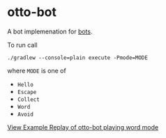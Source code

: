 # otto-bot
A bot implemenation for [bots](https://github.com/markusfisch/bots).

To run call

    ./gradlew --console=plain execute -Pmode=MODE
    
where `MODE` is one of

- `Hello`
- `Escape`
- `Collect`
- `Word`
- `Avoid`

[View Example Replay of otto-bot playing word mode](http://bots.cdietze.de/?replay_url=https://raw.githubusercontent.com/cdietze/otto-bot/master/replays/2021-05-12-word.json)
